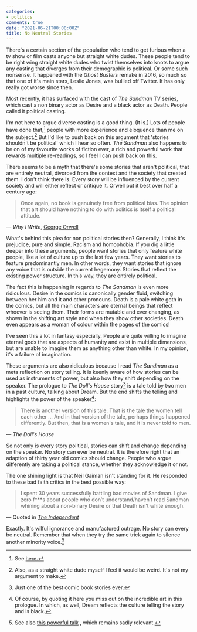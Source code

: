 ```yaml
---
categories:
- politics
comments: true
date: "2021-06-21T00:00:00Z"
title: No Neutral Stories
---
```


There's a certain section of the population who tend to get furious when a tv show or film casts anyone but straight white dudes. These people tend to be right wing straight white dudes who twist themselves into knots to argue any casting that diverges from their demographic is political. Or some such nonsense. It happened with the *Ghost Busters* remake in 2016, so much so that one of it's main stars, Leslie Jones, was bullied off Twitter. It has only really got worse since then.

<!--more-->

Most recently, it has surfaced with the cast of *The Sandman* TV series, which cast a non binary actor as Desire and a black actor as Death. People called it political casting.

I'm not here to argue diverse casting is a good thing. (It is.) Lots of people have done that,[^1] people with more experience and eloquence than me on the subject.[^2] But I'd like to push back on this argument that 'stories shouldn't be political' which I hear so often. *The Sandman* also happens to be on of my favourite works of fiction ever, a rich and powerful work that rewards multiple re-readings, so I feel I can push back on this.

There seems to be a myth that there's some stories that aren't political, that are entirely neutral, divorced from the context and the society that created them. I don't think there is. Every story will be influenced by the current society and will either reflect or critique it. Orwell put it best over half a century ago:

> Once again, no book is genuinely free from political bias. The opinion that art should have nothing to do with politics is itself a political attitude.
<figcaption class="figure-caption text-right"> — <i>Why I Write</i>, <a href="https://www.orwellfoundation.com/the-orwell-foundation/orwell/essays-and-other-works/why-i-write/">George Orwell</a></figcaption>

What's behind this plea for non political stories then? Generally, I think it's prejudice, pure and simple. Racism and homophobia. If you dig a little deeper into these arguments, people want stories that only feature white people, like a lot of culture up to the last few years. They want stories to feature predominantly men. In other words, they want stories that ignore any voice that is outside the current hegemony. Stories that reflect the existing power structure. In this way, they are entirely political.

The fact this is happening in regards to *The Sandman* is even more ridiculous. Desire in the comics is canonically gender fluid, switching between her him and it and other pronouns. Death is a pale white goth in the comics, but all the main characters are eternal beings that reflect whoever is seeing them. Their forms are mutable and ever changing, as shown in the shifting art style and when they show other societies. Death even appears as a woman of colour within the pages of the comics!

I've seen this a lot in fantasy especially. People are quite willing to imagine eternal gods that are aspects of humanity and exist in multiple dimensions, but are unable to imagine them as anything other than white. In my opinion, it's a failure of imagination.

These arguments are also ridiculous because I read *The Sandman* as a meta reflection on story telling. It is keenly aware of how stories can be used as instruments of power, but also how they shift depending on the speaker. The prologue to *The Doll's House* story[^3] is a tale told by two men in a past culture, talking about Dream. But the end shifts the telling and highlights the power of the speaker[^4]:

> There is another version of this tale.
> That is the tale the women tell each other
>...
> And in that version of the tale, perhaps things happened differently.
> But then, that is a women's tale, and it is never told to men.
<figcaption class="figure-caption text-right"> — <i>The Doll's House</i></a></figcaption>

So not only is every story political, stories can shift and change depending on the speaker. No story can ever be neutral. It is therefore right that an adaption of thirty year old comics should change. People who argue differently are taking a political stance, whether they acknowledge it or not.

The one shining light is that Neil Gaiman isn't standing for it. He responded to these bad faith critics in the best possible way:

> I spent 30 years successfully battling bad movies of Sandman. I give zero f***s about people who don’t understand/haven’t read Sandman whining about a non-binary Desire or that Death isn’t white enough.
<figcaption class="figure-caption text-right">— Quoted in <i><a href="https://www.independent.co.uk/arts-entertainment/tv/news/the-sandman-netflix-neil-gaiman-b1858043.html">The Independent</a></i></figcaption>

Exactly. It's wilful ignorance and manufactured outrage. No story can every be neutral. Remember that when they try the same trick again to silence another minority voice.[^5]

[^1]:See [here.](https://filmschoolrejects.com/advantage-of-diverse-casting/)

[^2]: Also, as a straight white dude myself I feel it would be weird. It's not my argument to make.

[^3]: Just one of the best comic book stories ever.

[^4]: Of course, by quoting it here you miss out on the incredible art in this prologue. In which, as well, Dream reflects the culture telling the story and is black.

[^5]: See also [this powerful talk](https://www.ted.com/talks/chimamanda_ngozi_adichie_the_danger_of_a_single_story/transcript?language=en) , which remains sadly relevant.
